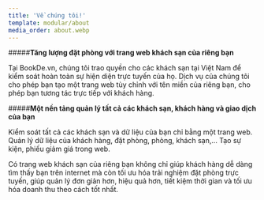 ```yaml
---
title: 'Về chúng tôi!'
template: modular/about
media_order: about.webp
---
```


#####**Tăng lượng đặt phòng với trang web khách sạn của riêng bạn**

Tại BookDe.vn, chúng tôi trao quyền cho các khách sạn tại Việt Nam để kiểm soát hoàn toàn sự hiện diện trực tuyến của họ. Dịch vụ của chúng tôi cho phép bạn tạo một trang web tùy chỉnh với tên miền của riêng bạn, cho phép bạn tương tác trực tiếp với khách hàng.

#####**Một nền tảng quản lý tất cả các khách sạn, khách hàng và giao dịch của bạn**

Kiểm soát tất cả các khách sạn và dữ liệu của bạn chỉ bằng một trang web. Quản lý dữ liệu của khách hàng, đặt phòng, phòng, khách sạn,... Tạo sự kiện, phiếu giảm giá trong web.

Có trang web khách sạn của riêng bạn không chỉ giúp khách hàng dễ dàng tìm thấy bạn trên internet mà còn tối ưu hóa trải nghiệm đặt phòng trực tuyến, giúp quản lý đơn giản hơn, hiệu quả hơn, tiết kiệm thời gian và tối ưu hóa doanh thu theo cách tốt nhất.